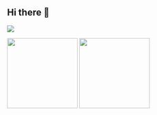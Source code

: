 ## Hi there 👋

<a href="https://github.com/devxb/gitanimals">
  <img src="https://render.gitanimals.org/farms/{khoavu2003}"/>
</a>
<p>
  <img src="https://github-readme-stats.vercel.app/api/top-langs/?username=khoavu2003&layout=compact&theme=radical&langs_count=6" height="165">
  <img src="https://github-readme-stats.vercel.app/api?username=khoavu2003&show_icons=true&theme=radical" height="165">
</p>
<!--
**khoavu2003/khoavu2003** is a ✨ _special_ ✨ repository because its `README.md` (this file) appears on your GitHub profile.

Here are some ideas to get you started:

- 🔭 I’m currently working on ...
- 🌱 I’m currently learning ...
- 👯 I’m looking to collaborate on ...
- 🤔 I’m looking for help with ...
- 💬 Ask me about ...
- 📫 How to reach me: ...
- 😄 Pronouns: ...
- ⚡ Fun fact: ...
-->
